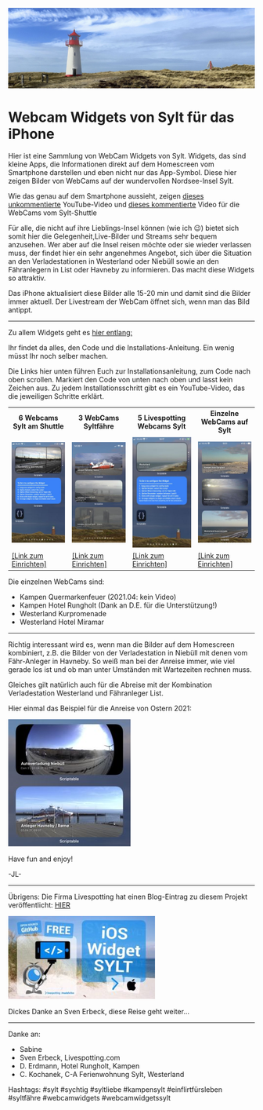![image](images/IMG_0184_corrected_20210403_Banner.jpg "Banner-List-Ellenbogen")

# Webcam Widgets von Sylt für das iPhone
Hier ist eine Sammlung von WebCam Widgets von Sylt. Widgets, das sind kleine Apps, die Informationen direkt auf dem Homescreen vom Smartphone darstellen und eben nicht nur das App-Symbol. 
Diese hier zeigen Bilder von WebCams auf der wundervollen Nordsee-Insel Sylt.

Wie das genau auf dem Smartphone aussieht, zeigen [dieses unkommentierte](https://youtu.be/En-h2LZYh1w) YouTube-Video und [dieses kommentierte](https://youtu.be/okgi-ZKg_PY) Video für die WebCams vom Sylt-Shuttle

Für alle, die nicht auf ihre Lieblings-Insel können (wie ich 😉) bietet sich somit hier die Gelegenheit,Live-Bilder und Streams sehr bequem anzusehen. 
Wer aber auf die Insel reisen möchte oder sie wieder verlassen muss, der findet hier ein sehr angenehmes Angebot, sich über die Situation an den Verladestationen in Westerland oder Niebüll sowie an den Fähranlegern in List oder Havneby zu informieren.
Das macht diese Widgets so attraktiv. 

Das iPhone aktualisiert diese Bilder alle 15-20 min und damit sind die Bilder immer aktuell. 
Der Livestream der WebCam öffnet sich, wenn man das Bild antippt.

------------------------------------------------

Zu allem Widgets geht es [hier entlang:](https://gist.github.com/JLuetzen)

Ihr findet da alles, den Code und die Installations-Anleitung. Ein wenig müsst Ihr noch selber machen.

Die Links hier unten führen Euch zur Installationsanleitung, zum Code nach oben scrollen. Markiert den Code von unten nach oben und lasst kein Zeichen aus.
Zu jedem Installationsschritt gibt es ein YouTube-Video, das die jeweiligen Schritte erklärt. 

<table>
  <tr>
    <th>6 Webcams Sylt am Shuttle</th>
    <th>3 WebCams Syltfähre</th>
    <th>5 Livespotting Webcams Sylt</th>
    <th>Einzelne WebCams auf Sylt</th>
  </tr>
  <tr>
    <td><img alt="" border="0" src="images/Preview_SyltShuttle.jpg" title="Sylt-Shuttle"></td>
    <td><img alt="" border="0" src="images/Preview_SyltFaehre.jpg" title="FRS-Syltfähre"></td>
    <td><img alt="" border="0" src="images/Preview_Livespotting.jpg" title="Livespotting.com"></td>
    <td><img alt="" border="0" src="images/Preview_Single.jpg" title="Single WebCams"></td>
  </tr>
  <tr>
    <td><a href="https://bit.ly/3dj5YcN">[Link zum Einrichten]</a></td>
    <td><a href="https://bit.ly/3eCBe7d">[Link zum Einrichten]</a></td>
    <td><a href="https://bit.ly/3b2wrsd">[Link zum Einrichten]</a></td>
    <td><a href="https://bit.ly/2LS9NKA">[Link zum Einrichten]</a></td>
  </tr>
</table>

Die einzelnen WebCams sind:
* Kampen Quermarkenfeuer (2021.04: kein Video)
* Kampen Hotel Rungholt (Dank an D.E. für die Unterstützung!)
* Westerland Kurpromenade
* Westerland Hotel Miramar

------------------------------------------------

Richtig interessant wird es, wenn man die Bilder auf dem Homescreen kombiniert, z.B. die Bilder von der Verladestation in Niebüll mit denen vom Fähr-Anleger in Havneby.
So weiß man bei der Anreise immer, wie viel gerade los ist und ob man unter Umständen mit Wartezeiten rechnen muss. 

Gleiches gilt natürlich auch für die Abreise mit der Kombination Verladestation Westerland und Fähranleger List.

Hier einmal das Beispiel für die Anreise von Ostern 2021:

![image](images/IMG_0447_Ostern.jpg "Anreise")

Have fun and enjoy!

-JL-

------------------------------------------------

Übrigens: 
Die Firma Livespotting hat einen Blog-Eintrag zu diesem Projekt veröffentlicht: [HIER](https://livespotting.com/blog/ios-widget-fuer-livespotting-webcams-sylt)

![Livespotting_Blog_Eintrag](images/livestreaming-open-source-app-sylt.jpg "livestreaming-open-source-app-sylt")

Dickes Danke an Sven Erbeck, diese Reise geht weiter...


------------------------------------------------

Danke an:
* Sabine
* Sven Erbeck, Livespotting.com
* D. Erdmann, Hotel Rungholt, Kampen
* C. Kochanek, C-A Ferienwohnung Sylt, Westerland
 

Hashtags:
#sylt #sychtig #syltliebe #kampensylt #einflirtfürsleben #syltfähre
#webcamwidgets #webcamwidgetssylt
